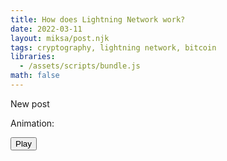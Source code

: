 ```yaml
---
title: How does Lightning Network work?
date: 2022-03-11
layout: miksa/post.njk
tags: cryptography, lightning network, bitcoin
libraries:
  - /assets/scripts/bundle.js
math: false
---
```

New post
<!-- more -->
Animation:
<div id="scene1"></div>
<div id="scene1"></div>
<svg
  id="sprites"
  xmlns="http://www.w3.org/2000/svg"
  x="0"
  y="0"
  width="0"
  height="0"
>
  <defs>
    <g id="bubble" opacity="0">
      <rect
        fill="white"
        height="60"
        rx="5"
        ry="5"
        stroke="black"
        stroke-width="0.75"
        width="200"
        x=".75"
        y="13"
      />
      <polygon
        id="pointblack"
        points="5.75,0 15.75,0 10.75,5"
        fill="black"
      />
      <polygon
        id="pointwhite"
        points="6.5,0 15,0 10.75,4.25"
        fill="white"
      />
      <text
        font-size="8"
        font-family="sans-serif"
        font-weight="bold"
        dominant-baseline="middle"
        fill="black"
      >
        <tspan x="101.5" id="line1" dy="18.75" text-anchor="middle">
          Line 2
        </tspan>
        <tspan x="101.5" id="line2" dy="11.5" text-anchor="middle">
          Line 2
        </tspan>
      </text>
    </g>
    <svg
      id="lnNode"
      viewBox="0 0 116 74"
      width="116"
      height="74"
      x="0"
      y="0"
    >
      <rect
        x="3"
        y="3"
        rx="10"
        ry="10"
        width="110"
        height="68"
        style="fill: none; stroke: black; stroke-width: 3"
      />
      <text
        font-size="30"
        font-family="serif"
        fill="black"
        x="50%"
        y="50%"
        dominant-baseline="middle"
        text-anchor="middle"
      >
        NAME
      </text>
    </svg>
    <svg
      id="lock"
      xmlns="http://www.w3.org/2000/svg"
      viewBox="-12 -12 24 24"
      width="100"
      height="100"
      x="110"
      opacity="0"
    >
      <path
        id="shackle"
        d="M 3.5 3 L 3.5 -3 A 3.5 3.5 0 0 0 -3.5 -3 L -3.5 0"
        stroke="black"
        fill="none"
        stroke-width="1.2"
      />
      <rect
        x="-5"
        y="0"
        width="10"
        height="10"
        fill="white"
        stroke="black"
        stroke-width="1"
      />
    </svg>
    <svg
      xmlns="http://www.w3.org/2000/svg"
      viewBox="-12 -12 24 24"
      x="0"
      y="0"
      width="38"
      height="38"
      id="hourglass"
    >
      <g transform="rotate(180)">
        <g id="hourglass">
          <defs>
            <clipPath id="myClip">
              <rect x="-12" y="-10" width="24" height="18" />
            </clipPath>
          </defs>
          <circle
            id="sandTop"
            cx="0"
            cy="-10"
            r="7"
            stroke="none"
            clip-path="url(#myClip)"
            fill="black"
          />
          <path
            id="clip"
            d="M -12 -12 L -2 0 L 2 0 L 12 -12 L 12 12 L -12 12 Z"
            fill="white"
            stroke="none"
          />
          <path
            d="M15.566 11.021A7.016 7.016 0 0 0 19 5V4h1V2H4v2h1v1a7.016 7.016 0 0 0 3.434 6.021c.354.208.566.545.566.9v.158c0 .354-.212.69-.566.9A7.016 7.016 0 0 0 5 19v1H4v2h16v-2h-1v-1a7.014 7.014 0 0 0-3.433-6.02c-.355-.21-.567-.547-.567-.901v-.158c0-.355.212-.692.566-.9zm-1.015 3.681A5.008 5.008 0 0 1 17 19v1H7v-1a5.01 5.01 0 0 1 2.45-4.299c.971-.573 1.55-1.554 1.55-2.622v-.158c0-1.069-.58-2.051-1.551-2.623A5.008 5.008 0 0 1 7 5V4h10v1c0 1.76-.938 3.406-2.449 4.298C13.58 9.87 13 10.852 13 11.921v.158c0 1.068.579 2.049 1.551 2.623z"
            transform="translate(-12,-12)"
            fill="black"
          />
          <circle
            id="sandBottom"
            cx="0"
            cy="15.5"
            r="7"
            stroke="none"
            fill="black"
          />
          <line
            id="sandStream"
            x1="0"
            y1="-9"
            x2="0"
            y2="-4"
            stroke="black"
            stroke-width="2"
          />
          <rect
            x="-12"
            y="10"
            width="24"
            height="14"
            stroke="none"
            fill="white"
          />
        </g>
      </g>
    </svg>
    <svg
      xmlns="http://www.w3.org/2000/svg"
      viewBox="-12 -12 24 24"
      x="0"
      y="0"
      width="38"
      height="38"
      id="numpad"
    >
      <rect
        id="numpad1"
        x="-12"
        y="-12"
        width="6"
        height="6"
        fill="black"
        stroke="none"
      />
      <rect
        id="numpad2"
        x="-3"
        y="-12"
        width="6"
        height="6"
        fill="black"
        stroke="none"
      />
      <rect
        id="numpad3"
        x="6"
        y="-12"
        width="6"
        height="6"
        fill="black"
        stroke="none"
      />
      <rect
        id="numpad4"
        x="-12"
        y="-3"
        width="6"
        height="6"
        fill="black"
        stroke="none"
      />
      <rect
        id="numpad5"
        x="-3"
        y="-3"
        width="6"
        height="6"
        fill="black"
        stroke="none"
      />
      <rect
        id="numpad6"
        x="6"
        y="-3"
        width="6"
        height="6"
        fill="black"
        stroke="none"
      />
      <rect
        id="numpad7"
        x="-12"
        y="6"
        width="6"
        height="6"
        fill="black"
        stroke="none"
      />
      <rect
        id="numpad8"
        x="-3"
        y="6"
        width="6"
        height="6"
        fill="black"
        stroke="none"
      />
      <rect
        id="numpad9"
        x="6"
        y="6"
        width="6"
        height="6"
        fill="black"
        stroke="none"
      />
    </svg>
  </defs>
</svg>
<div class="line controls">
  <button class="play">Play</button>
</div>

